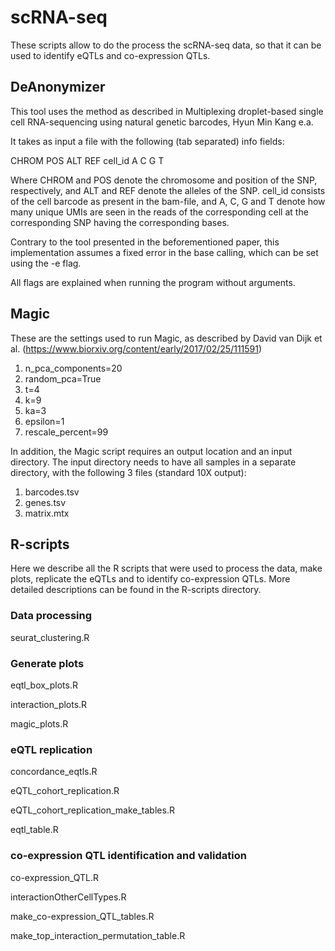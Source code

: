 # scRNA-seq

These scripts allow to do the process the scRNA-seq data, so that it can be used to identify eQTLs and co-expression QTLs.

## DeAnonymizer

This tool uses the method as described in Multiplexing droplet-based single cell RNA-sequencing using natural genetic barcodes, Hyun Min Kang e.a. 

It takes as input a file with the following (tab separated) info fields:

CHROM 	POS 	ALT 	REF	 cell_id 	A 	C	 G 	T	

Where CHROM and POS denote the chromosome and position of the SNP, respectively, and ALT and REF denote the alleles of the SNP. cell_id consists of the cell barcode as present in the bam-file, and A, C, G and T
denote how many unique UMIs are seen in the reads of the corresponding cell at the corresponding SNP having the corresponding bases. 

Contrary to the tool presented in the beforementioned paper, this implementation assumes a fixed error in the base calling, which can be set using the -e flag. 

All flags are explained when running the program without arguments. 

## Magic

These are the settings used to run Magic, as described by David van Dijk et al. (https://www.biorxiv.org/content/early/2017/02/25/111591)
1. n_pca_components=20
2. random_pca=True
3. t=4
4. k=9
5. ka=3
6. epsilon=1
7. rescale_percent=99

In addition, the Magic script requires an output location and an input directory. The input directory needs to have all samples in a separate directory, with the following 3 files (standard 10X output):
1. barcodes.tsv
2. genes.tsv
3. matrix.mtx

## R-scripts

Here we describe all the R scripts that were used to process the data, make plots, replicate the eQTLs and to identify co-expression QTLs. More detailed descriptions can be found in the R-scripts directory.

### Data processing
seurat_clustering.R

### Generate plots
eqtl_box_plots.R

interaction_plots.R

magic_plots.R

### eQTL replication
concordance_eqtls.R

eQTL_cohort_replication.R

eQTL_cohort_replication_make_tables.R

eqtl_table.R

### co-expression QTL identification and validation
co-expression_QTL.R

interactionOtherCellTypes.R

make_co-expression_QTL_tables.R

make_top_interaction_permutation_table.R

